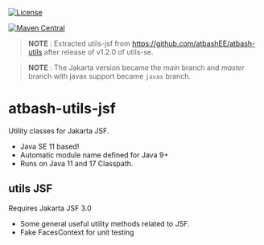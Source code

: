 [![License](https://img.shields.io/:license-Apache2-blue.svg)](http://www.apache.org/licenses/LICENSE-2.0)

[![Maven Central](https://maven-badges.herokuapp.com/maven-central/be.atbash.utils/utils-jsf/badge.svg)](https://maven-badges.herokuapp.com/maven-central/be.atbash.jakarta.utils/utils-jsf)

> **NOTE** : Extracted utils-jsf from https://github.com/atbashEE/atbash-utils after release of v1.2.0 of utils-se.

> **NOTE** : The Jakarta version became the _main_ branch and _master_ branch with javax support became `javax` branch.

# atbash-utils-jsf
Utility classes for Jakarta JSF.

* Java SE 11 based!
* Automatic module name defined for Java 9+
* Runs on Java 11 and 17 Classpath.

## utils JSF

Requires Jakarta JSF 3.0

* Some general useful utility methods related to JSF.
* Fake FacesContext for unit testing

